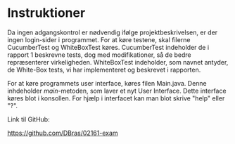 # Instruktioner

Da ingen adgangskontrol er nødvendig ifølge projektbeskrivelsen, er der ingen login-sider i programmet.
For at køre testene, skal filerne CucumberTest og WhiteBoxTest køres. CucumberTest indeholder de i rapport 1 beskrevne
tests, dog med modifikationer, så de bedre repræsenterer virkeligheden. WhiteBoxTest indeholder, som navnet antyder, 
de White-Box tests, vi har implementeret og beskrevet i rapporten.

For at køre programmets user interface, køres filen Main.java. Denne inhdeholder _main_-metoden, som laver et nyt User
Interface. Dette interface køres blot i konsollen. For hjælp i interfacet kan man blot skrive "help" eller "?".

Link til GitHub:

https://github.com/DBras/02161-exam